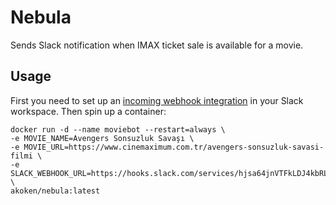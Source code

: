 # Nebula
Sends Slack notification when IMAX ticket sale is available for a movie.

## Usage

First you need to set up an [incoming webhook integration](https://my.slack.com/services/new/incoming-webhook/) in your Slack workspace. Then spin up a container:

```
docker run -d --name moviebot --restart=always \
-e MOVIE_NAME=Avengers Sonsuzluk Savaşı \
-e MOVIE_URL=https://www.cinemaximum.com.tr/avengers-sonsuzluk-savasi-filmi \
-e SLACK_WEBHOOK_URL=https://hooks.slack.com/services/hjsa64jnVTFkLDJ4kbRLoU9 \
akoken/nebula:latest
```
